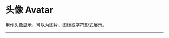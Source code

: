 # 头像 Avatar

用作头像显示，可以为图片、图标或字符形式展示。

---

<script setup>
import AvatarBasicUse from "./component/avatar-basic-use.md"
import AvatarSize from "./component/avatar-size.md"
import AvatarGroup from "./component/avatar-group.md"
import AvatarAction from "./component/avatar-action.md"
import AvatarAutoFit from "./component/avatar-auto-fit.md"
import AvatarSet from "./component/avatar-set.md"
import AvatarApi from "./component/avatar-api.md"
</script>

<avatar-basic-use />
<avatar-size />
<avatar-group />
<avatar-action />
<avatar-auto-fit />
<avatar-set />
<avatar-api />
